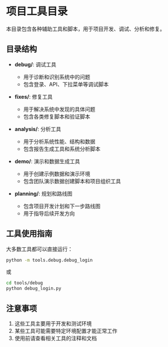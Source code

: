 # 项目工具目录

本目录包含各种辅助工具和脚本，用于项目开发、调试、分析和修复。

## 目录结构

- **debug/**: 调试工具
  - 用于诊断和识别系统中的问题
  - 包含登录、API、下拉菜单等调试脚本

- **fixes/**: 修复工具
  - 用于解决系统中发现的具体问题
  - 包含各类修复脚本和验证脚本

- **analysis/**: 分析工具
  - 用于分析系统性能、结构和数据
  - 包含报告生成工具和系统分析脚本

- **demo/**: 演示和数据生成工具
  - 用于创建示例数据和演示环境
  - 包含团队演示数据创建脚本和项目组织工具

- **planning/**: 规划和路线图
  - 包含项目开发计划和下一步路线图
  - 用于指导后续开发方向

## 工具使用指南

大多数工具都可以直接运行：

```bash
python -m tools.debug.debug_login
```

或

```bash
cd tools/debug
python debug_login.py
```

## 注意事项

1. 这些工具主要用于开发和测试环境
2. 某些工具可能需要特定环境配置才能正常工作
3. 使用前请查看相关工具的注释和文档
